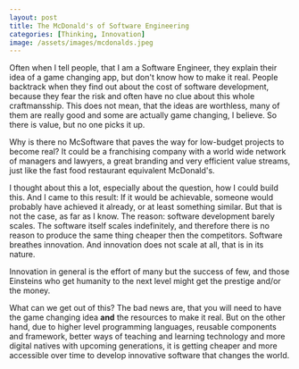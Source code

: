 ```yaml
---
layout: post
title: The McDonald's of Software Engineering
categories: [Thinking, Innovation]
image: /assets/images/mcdonalds.jpeg
---
```


Often when I tell people, that I am a Software Engineer, they explain their idea of a game changing app, but don't know how to make it real. People backtrack when they find out about the cost of software development, because they fear the risk and often have no clue about this whole craftmansship. This does not mean, that the ideas are worthless, many of them are really good and some are actually game changing, I believe. So there is value, but no one picks it up.

Why is there no McSoftware that paves the way for low-budget projects to become real? It could be a franchising company with a world wide network of managers and lawyers, a great branding and very efficient value streams, just like the fast food restaurant equivalent McDonald's.

I thought about this a lot, especially about the question, how I could build this. And I came to this result: If it would be achievable, someone would probably have achieved it already, or at least something similar. But that is not the case, as far as I know. The reason: software development barely scales. The software itself scales indefinitely, and therefore there is no reason to produce the same thing cheaper then the competitors. Software breathes innovation. And innovation does not scale at all, that is in its nature.

Innovation in general is the effort of many but the success of few, and those Einsteins who get humanity to the next level might get the prestige and/or the money.

What can we get out of this? The bad news are, that you will need to have the game changing idea **and** the resources to make it real. But on the other hand, due to higher level programming languages, reusable components and framework, better ways of teaching and learning technology and more digital natives with upcoming generations, it is getting cheaper and more accessible over time to develop innovative software that changes the world.